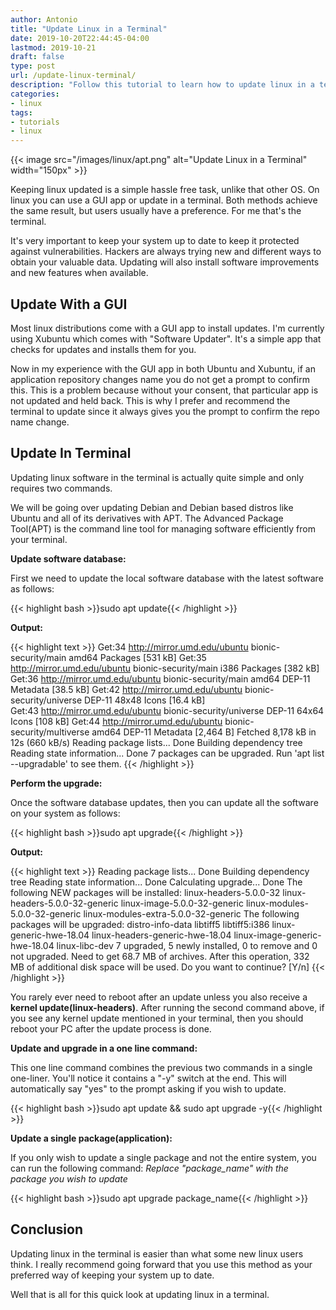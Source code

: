 ```yaml
---
author: Antonio
title: "Update Linux in a Terminal"
date: 2019-10-20T22:44:45-04:00
lastmod: 2019-10-21
draft: false
type: post
url: /update-linux-terminal/
description: "Follow this tutorial to learn how to update linux in a terminal. Performing your software updates in a terminal can be quicker and more efficient with the apt command line tool."
categories:
- linux
tags:
- tutorials
- linux
---
```


{{< image src="/images/linux/apt.png" alt="Update Linux in a Terminal" width="150px" >}}

Keeping linux updated is a simple hassle free task, unlike that other OS. On linux you can use a GUI app or update in a terminal. Both methods achieve the same result, but users usually have a preference. For me that's the terminal.

<!--more-->

It's very important to keep your system up to date to keep it protected against vulnerabilities. Hackers are always trying new and different ways to obtain your valuable data. Updating will also install software improvements and new features when available.

<!--adsense-->

## **Update With a GUI**

Most linux distributions come with a GUI app to install updates. I'm currently using Xubuntu which comes with "Software Updater". It's a simple app that checks for updates and installs them for you.

Now in my experience with the GUI app in both Ubuntu and Xubuntu, if an application repository changes name you do not get a prompt to confirm this. This is a problem because without your consent, that particular app is not updated and held back. This is why I prefer and recommend the terminal to update since it always gives you the prompt to confirm the repo name change.

## **Update In Terminal**

Updating linux software in the terminal is actually quite simple and only requires two commands.

We will be going over updating Debian and Debian based distros like Ubuntu and all of its derivatives with APT. The Advanced Package Tool(APT) is the command line tool for managing software efficiently from your terminal.

**Update software database:**

First we need to update the local software database with the latest software as follows:

{{< highlight bash >}}sudo apt update{{< /highlight >}}

**Output:**

{{< highlight text >}}
Get:34 http://mirror.umd.edu/ubuntu bionic-security/main amd64 Packages [531 kB]
Get:35 http://mirror.umd.edu/ubuntu bionic-security/main i386 Packages [382 kB]
Get:36 http://mirror.umd.edu/ubuntu bionic-security/main amd64 DEP-11 Metadata [38.5 kB]
Get:42 http://mirror.umd.edu/ubuntu bionic-security/universe DEP-11 48x48 Icons [16.4 kB]  
Get:43 http://mirror.umd.edu/ubuntu bionic-security/universe DEP-11 64x64 Icons [108 kB]
Get:44 http://mirror.umd.edu/ubuntu bionic-security/multiverse amd64 DEP-11 Metadata [2,464 B]
Fetched 8,178 kB in 12s (660 kB/s)
Reading package lists... Done
Building dependency tree
Reading state information... Done
7 packages can be upgraded. Run 'apt list --upgradable' to see them.
{{< /highlight >}}

**Perform the upgrade:**

Once the software database updates, then you can update all the software on your system as follows:

{{< highlight bash >}}sudo apt upgrade{{< /highlight >}}

**Output:**

{{< highlight text >}}
Reading package lists... Done
Building dependency tree
Reading state information... Done
Calculating upgrade... Done
The following NEW packages will be installed:
  linux-headers-5.0.0-32 linux-headers-5.0.0-32-generic linux-image-5.0.0-32-generic
  linux-modules-5.0.0-32-generic linux-modules-extra-5.0.0-32-generic
The following packages will be upgraded:
  distro-info-data libtiff5 libtiff5:i386 linux-generic-hwe-18.04
  linux-headers-generic-hwe-18.04 linux-image-generic-hwe-18.04 linux-libc-dev
7 upgraded, 5 newly installed, 0 to remove and 0 not upgraded.
Need to get 68.7 MB of archives.
After this operation, 332 MB of additional disk space will be used.
Do you want to continue? [Y/n]
{{< /highlight >}}

You rarely ever need to reboot after an update unless you also receive a **kernel update(linux-headers)**. After running the second command above, if you see any kernel update mentioned in your terminal, then you should reboot your PC after the update process is done.

<!--adsense-->

**Update and upgrade in a one line command:**

This one line command combines the previous two commands in a single one-liner. You'll notice it contains a "-y" switch at the end. This will automatically say "yes" to the prompt asking if you wish to update.

{{< highlight bash >}}sudo apt update && sudo apt upgrade -y{{< /highlight >}}

**Update a single package(application):**

If you only wish to update a single package and not the entire system, you can run the following command:
*Replace "package_name" with the package you wish to update*

{{< highlight bash >}}sudo apt upgrade package_name{{< /highlight >}}

## **Conclusion**

Updating linux in the terminal is easier than what some new linux users think. I really recommend going forward that you use this method as your preferred way of keeping your system up to date.

Well that is all for this quick look at updating linux in a terminal.
